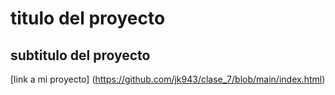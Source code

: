 # titulo del proyecto

## subtitulo del proyecto

[link a mi proyecto] (https://github.com/jk943/clase_7/blob/main/index.html) 